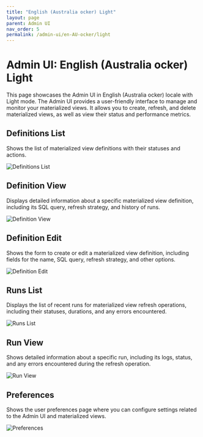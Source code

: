 ```yaml
---
title: "English (Australia ocker) Light"
layout: page
parent: Admin UI
nav_order: 5
permalink: /admin-ui/en-AU-ocker/light
---
```


# Admin UI: English (Australia ocker) Light

This page showcases the Admin UI in English (Australia ocker) locale with Light mode. The Admin UI provides a user-friendly interface to manage and monitor your materialized views. It allows you to create, refresh, and delete materialized views, as well as view their status and performance metrics.

## Definitions List

Shows the list of materialized view definitions with their statuses and actions.

<img src="/assets/images/app-screenshots/en-AU-ocker/light/definitions_list.png" alt="Definitions List" style="max-width: 100%; height: auto;">

## Definition View

Displays detailed information about a specific materialized view definition, including its SQL query, refresh strategy, and history of runs.

<img src="/assets/images/app-screenshots/en-AU-ocker/light/definitions_view.png" alt="Definition View" style="max-width: 100%; height: auto;">

## Definition Edit

Shows the form to create or edit a materialized view definition, including fields for the name, SQL query, refresh strategy, and other options.

<img src="/assets/images/app-screenshots/en-AU-ocker/light/definitions_edit.png" alt="Definition Edit" style="max-width: 100%; height: auto;">

## Runs List

Displays the list of recent runs for materialized view refresh operations, including their statuses, durations, and any errors encountered.

<img src="/assets/images/app-screenshots/en-AU-ocker/light/runs_list.png" alt="Runs List" style="max-width: 100%; height: auto;">

## Run View

Shows detailed information about a specific run, including its logs, status, and any errors encountered during the refresh operation.

<img src="/assets/images/app-screenshots/en-AU-ocker/light/runs_view.png" alt="Run View" style="max-width: 100%; height: auto;">

## Preferences

Shows the user preferences page where you can configure settings related to the Admin UI and materialized views.

<img src="/assets/images/app-screenshots/en-AU-ocker/light/preferences.png" alt="Preferences" style="max-width: 100%; height: auto;">